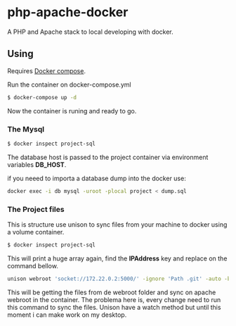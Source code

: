 # php-apache-docker
A PHP and Apache stack to local developing with docker.

## Using

Requires [Docker compose](https://github.com/docker/compose).

Run the container on docker-compose.yml

```sh
$ docker-compose up -d
```

Now the container is runing and ready to go.

### The Mysql
```sh
$ docker inspect project-sql
```
The database host is passed to the project container via environment variables **DB_HOST**.

if you neeed to importa a database dump into the docker use:
```sh
docker exec -i db mysql -uroot -plocal project < dump.sql
```

### The Project files
This is structure use unison to sync files from your machine to docker using a volume container.

```sh
$ docker inspect project-sql
```
This will print a huge array again, find the **IPAddress** key and replace on the command bellow.

```sh
unison webroot 'socket://172.22.0.2:5000/' -ignore 'Path .git' -auto -batch
```
This will be getting the files from de webroot folder and sync on apache webroot in the container. The problema here is, every change need to run this command to sync the files. Unison have a watch method but until this moment i can make work on my desktop.